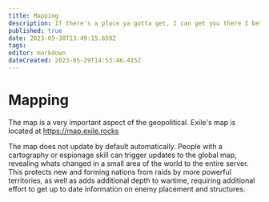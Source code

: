 ```yaml
---
title: Mapping
description: If there's a place ya gotta get, I can get you there I bet!
published: true
date: 2023-05-30T13:49:15.659Z
tags: 
editor: markdown
dateCreated: 2023-05-29T14:53:46.415Z
---
```


# Mapping
The map is a very important aspect of the geopolitical. Exile's map is located at https://map.exile.rocks

The map does not update by default automatically. People with a cartography or espionage skill can trigger updates to the global map, revealing whats changed in a small area of the world to the entire server. This protects new and forming nations from raids by more powerful territories, as well as adds additional depth to wartime, requiring additional effort to get up to date information on enemy placement and structures.